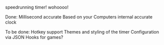 speedrunning timer! wohoooo!

Done: 
Millisecond accurate
Based on your Computers internal accurate clock

To be done:
Hotkey support
Themes and styling of the timer
Configuration via JSON
Hooks for games?
